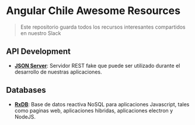 # Angular Chile Awesome Resources
> Este repositorio guarda todos los recursos interesantes compartidos en nuestro Slack

## API Development
* **[JSON Server](https://github.com/typicode/json-server)**: Servidor REST fake que puede ser utilizado durante el desarrollo de nuestras aplicaciones.

## Databases
* **[RxDB](https://github.com/pubkey/rxdb)**:
Base de datos reactiva NoSQL para aplicaciones Javascript, tales como paginas web, aplicaciones hibridas, aplicaciones electron y NodeJS.